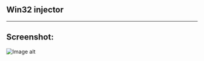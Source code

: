 ## Win32 injector

<hr>

## Screenshot:

![Image alt](https://github.com/sxaxq/win_injector/raw/master/rep_resource/123.png)
